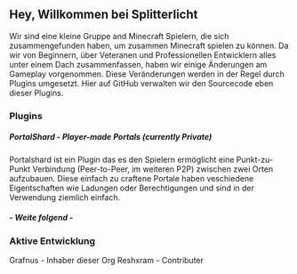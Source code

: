 ## Hey, Willkommen bei Splitterlicht

Wir sind eine kleine Gruppe and Minecraft Spielern, die sich zusammengefunden haben, um zusammen Minecraft spielen zu können.
Da wir von Beginnern, über Veteranen und Professionellen Entwicklern alles unter einem Dach zusammenfassen, haben wir einige Änderungen am Gameplay vorgenommen.
Diese Veränderungen werden in der Regel durch Plugins umgesetzt. Hier auf GitHub verwalten wir den Sourcecode eben dieser Plugins.

### Plugins

##### PortalShard - Player-made Portals (currently Private)

Portalshard ist ein Plugin das es den Spielern ermöglicht eine Punkt-zu-Punkt Verbindung (Peer-to-Peer, im weiteren P2P) zwischen zwei Orten aufzubauen.
Diese einfach zu craftene Portale haben veschiedene Eigentschaften wie Ladungen oder Berechtigungen und sind in der Verwendung ziemlich einfach.

##### - Weite folgend -

### Aktive Entwicklung

Grafnus - Inhaber dieser Org
Reshxram - Contributer
